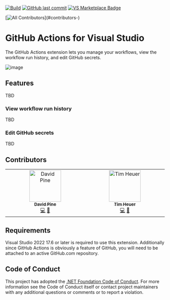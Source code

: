 [![Build](https://github.com/timheuer/GitHubActionsVS/actions/workflows/_build.yaml/badge.svg)](https://github.com/timheuer/GitHubActionsVS/actions/workflows/_build.yaml)
[![GitHub last commit](https://img.shields.io/github/last-commit/timheuer/GitHubActionsVS)](https://github.com/timheuer/GitHubActionsVS/)
[![VS Marketplace Badge](https://img.shields.io/visual-studio-marketplace/v/timheuer.GitHubActionsVS?label=VS%20Marketplace&color=purple&logo=visualstudio)](https://marketplace.visualstudio.com/items?itemName=TimHeuer.GitHubActionVS)

<!-- ALL-CONTRIBUTORS-BADGE:START - Do not remove or modify this section -->
[![All Contributors](https://img.shields.io/badge/all_contributors-2-orange.svg?)](#contributors-)
<!-- ALL-CONTRIBUTORS-BADGE:END -->

# GitHub Actions for Visual Studio
The GitHub Actions extension lets you manage your workflows, view the workflow run history, and edit GitHub secrets.

![image](https://github.com/timheuer/GitHubActionsVS/assets/4821/49c24fdd-6eae-46f1-beca-0f14fb2afbc1)



## Features
TBD

### View workflow run history
TBD

### Edit GitHub secrets
TBD

## Contributors

<!-- ALL-CONTRIBUTORS-LIST:START - Do not remove or modify this section -->
<!-- prettier-ignore-start -->
<!-- markdownlint-disable -->
<table>
  <tbody>
    <tr>
      <td align="center" valign="top" width="14.28%"><a href="https://davidpine.net"><img src="https://avatars.githubusercontent.com/u/7679720?v=4?s=100" width="100px;" alt="David Pine"/><br /><sub><b>David Pine</b></sub></a><br /><a href="https://github.com/timheuer/GitHubActionsVS/commits?author=IEvangelist" title="Code">💻</a> <a href="https://github.com/timheuer/GitHubActionsVS/commits?author=IEvangelist" title="Documentation">📖</a></td>
      <td align="center" valign="top" width="14.28%"><a href="https://timheuer.com/blog/"><img src="https://avatars.githubusercontent.com/u/4821?v=4?s=100" width="100px;" alt="Tim Heuer"/><br /><sub><b>Tim Heuer</b></sub></a><br /><a href="https://github.com/timheuer/GitHubActionsVS/commits?author=timheuer" title="Code">💻</a> <a href="https://github.com/timheuer/GitHubActionsVS/commits?author=timheuer" title="Documentation">📖</a></td>
    </tr>
  </tbody>
</table>

<!-- markdownlint-restore -->
<!-- prettier-ignore-end -->

<!-- ALL-CONTRIBUTORS-LIST:END -->
<!-- prettier-ignore-start -->
<!-- markdownlint-disable -->

<!-- markdownlint-restore -->
<!-- prettier-ignore-end -->

<!-- ALL-CONTRIBUTORS-LIST:END -->


## Requirements
Visual Studio 2022 17.6 or later is required to use this extension.  Additionally since GitHub Actions is obviously a feature of GitHub, you will need to be attached to an active GitHub.com repository.

## Code of Conduct
This project has adopted the [.NET Foundation Code of Conduct](https://dotnetfoundation.org/code-of-conduct). For more information see the Code of Conduct itself or contact project maintainers with any additional questions or comments or to report a violation.
